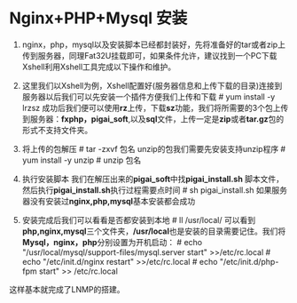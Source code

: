 # Nginx+PHP+Mysql 安装

1. nginx，php，mysql以及安装脚本已经都封装好，先将准备好的tar或者zip上传到服务器，同理Fat32U挂载即可，如果条件允许，建议找到一个PC下载Xshell利用Xshell工具完成以下操作和维护。

2. 这里我们以Xshell为例，Xshell配置好(服务器信息和上传下载的目录)连接到服务器以后我们可以先安装一个插件方便我们上传和下载
            # yum install -y lrzsz
成功后我们便可以使用**rz**上传，下载**sz**功能，我们将所需要的3个包上传到服务器：**fxphp，pigai_soft**,以及**sql**文件，上传一定是**zip**或者**tar.gz**包的形式不支持文件夹。

3. 将上传的包解压
            # tar -zxvf 包名
unzip的包我们需要先安装支持unzip程序
            # yum install -y unzip
            # unzip 包名
4. 执行安装脚本
我们在解压出来的**pigai_soft**中找**pigai_install.sh** 脚本文件，然后执行**pigai_install.sh**执行过程需要点时间
            # sh pigai_install.sh
如果服务器没有安装过**nginx,php,mysql**基本安装都会成功

5. 安装完成后我们可以看看是否都安装到本地
            # ll /usr/local/
可以看到**php,nginx,mysql**三个文件夹，**/usr/local**也是安装的目录需要记住。我们将**Mysql，nginx，php**分别设置为开机启动：
            # echo "/usr/local/mysql/support-files/mysql.server start" >>/etc/rc.local
            # echo "/etc/init.d/nginx restart" >>/etc/rc.local
            # echo "/etc/init.d/php-fpm start" >> /etc/rc.local

这样基本就完成了LNMP的搭建。

